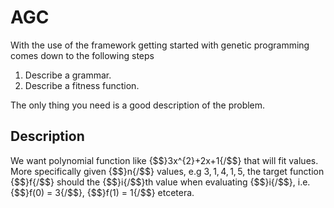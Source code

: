 # AGC
With the use of the framework getting started with genetic programming comes
down to the following steps

1. Describe a grammar.
2. Describe a fitness function.

The only thing you need is a good description of the problem.

## Description
We want polynomial function like {$$}3x^{2}+2x+1{/$$} that will fit values. More
specifically given {$$}n{/$$} values, e.g $3, 1, 4, 1, 5$, the target function
{$$}f{/$$} should the {$$}i{/$$}th value when evaluating {$$}i{/$$}, i.e.
{$$}f(0) = 3{/$$}, {$$}f(1) = 1{/$$} etcetera.
